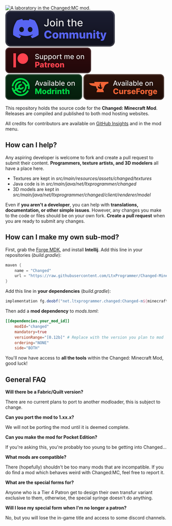 ![A laboratory in the Changed:MC mod.](https://i.imgur.com/r713ONU.png)</a> <a href="https://discord.com/invite/MpynqpRN6p" rel="Discord">![Discord](https://raw.githubusercontent.com/Y1rd/Y1rd/main/discord-custom_vector.svg)</a>  <a href="https://www.patreon.com/ltxprogrammer" rel="Patreon">![Discord](https://raw.githubusercontent.com/intergrav/devins-badges/1aec26abb75544baec37249f42008b2fcc0e731f/assets/cozy/donate/patreon-singular_vector.svg)</a> <a href="https://modrinth.com/mod/changed-minecraft-mod" rel="Patreon">![Discord](https://raw.githubusercontent.com/intergrav/devins-badges/1aec26abb75544baec37249f42008b2fcc0e731f/assets/cozy/available/modrinth_vector.svg)</a> <a href="https://www.curseforge.com/minecraft/mc-mods/changed-minecraft-mod" rel="Patreon">![Discord](https://raw.githubusercontent.com/intergrav/devins-badges/1aec26abb75544baec37249f42008b2fcc0e731f/assets/cozy/available/curseforge_vector.svg)</a>

This repository holds the source code for the **Changed: Minecraft Mod**. Releases are compiled and published to both mod hosting websites.

All credits for contributors are available on [GitHub Insights](https://github.com/LtxProgrammer/Changed-Minecraft-Mod/graphs/contributors) and in the mod menu.

## How can I help?
Any aspiring developer is welcome to fork and create a pull request to submit their content. **Programmers, texture artists, and 3D modelers** all have a place here.
- Textures are kept in *src/main/resources/assets/changed/textures*
- Java code is in *src/main/java/net/ltxprogrammer/changed*
- 3D models are kept in *src/main/java/net/ltxprogrammer/changed/client/renderer/model*

Even if **you aren't a developer**, you can help with **translations, documentation, or other simple issues**. However, any changes you make to the code or files should be on your own fork. **Create a pull request** when you are ready to submit any changes.

## How can I make my own sub-mod?
First, grab the [Forge MDK](https://files.minecraftforge.net/net/minecraftforge/forge/index_1.18.2.html), and install **Intellij**. Add this line in your repositories (*build.gradle*): 

```gradle
maven {
    name = "Changed"
    url = "https://raw.githubusercontent.com/LtxProgrammer/Changed-Minecraft-Mod/master/mcmodsrepo/"
}
```
Add this line in **your dependencies** (*build.gradle*):

```gradle
implementation fg.deobf("net.ltxprogrammer.changed:Changed-m${minecraftVersion}-f${forgeVersion}:${changedVersion}")
```
Then add a **mod dependency** to *mods.toml*:

```toml
[[dependencies.your_mod_id]]
    modId="changed"
    mandatory=true
    versionRange="[0.12b]" # Replace with the version you plan to mod
    ordering="NONE"
    side="BOTH"
```

You'll now have access to **all the tools** within the Changed: Minecraft Mod, good luck!

## General FAQ

**Will there be a Fabric/Quilt version?**

There are no current plans to port to another modloader, this is subject to change.

**Can you port the mod to 1.xx.x?**

We will not be porting the mod until it is deemed complete.

**Can you make the mod for Pocket Edition?**

If you're asking this, you're probably too young to be getting into Changed...

**What mods are compatible?**

There (hopefully) shouldn't be too many mods that are incompatible. If you do find a mod which behaves weird with Changed:MC, feel free to report it.

**What are the special forms for?**

Anyone who is a Tier 4 Patron get to design their own transfur variant exclusive to them, otherwise, the special syringe doesn't do anything.

**Will I lose my special form when I'm no longer a patron?**

No, but you will lose the in-game title and access to some discord channels.
